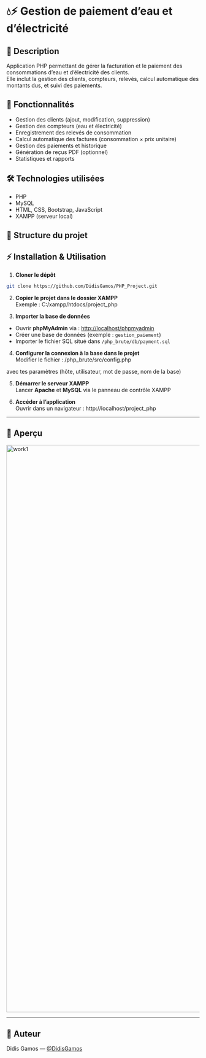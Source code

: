 
# 💧⚡ Gestion de paiement d’eau et d’électricité

## 📌 Description
Application PHP permettant de gérer la facturation et le paiement des consommations d’eau et d’électricité des clients.  
Elle inclut la gestion des clients, compteurs, relevés, calcul automatique des montants dus, et suivi des paiements.

## 🚀 Fonctionnalités
- Gestion des clients (ajout, modification, suppression)  
- Gestion des compteurs (eau et électricité)  
- Enregistrement des relevés de consommation  
- Calcul automatique des factures (consommation × prix unitaire)  
- Gestion des paiements et historique  
- Génération de reçus PDF (optionnel)  
- Statistiques et rapports  

## 🛠️ Technologies utilisées
- PHP  
- MySQL  
- HTML, CSS, Bootstrap, JavaScript  
- XAMPP (serveur local)  

## 📂 Structure du projet

## ⚡ Installation & Utilisation

1. **Cloner le dépôt**  
```bash
git clone https://github.com/DidisGamos/PHP_Project.git

```

2. **Copier le projet dans le dossier XAMPP**  
   Exemple : C:/xampp/htdocs/project_php


3. **Importer la base de données**  
- Ouvrir **phpMyAdmin** via : [http://localhost/phpmyadmin](http://localhost/phpmyadmin)  
- Créer une base de données (exemple : `gestion_paiement`)  
- Importer le fichier SQL situé dans `/php_brute/db/payment.sql`

4. **Configurer la connexion à la base dans le projet**  
Modifier le fichier :  /php_brute/src/config.php

avec tes paramètres (hôte, utilisateur, mot de passe, nom de la base)

5. **Démarrer le serveur XAMPP**  
Lancer **Apache** et **MySQL** via le panneau de contrôle XAMPP

6. **Accéder à l’application**  
Ouvrir dans un navigateur :  http://localhost/project_php


---

## 📸 Aperçu  
<img width="2160" height="1479" alt="work1" src="https://github.com/user-attachments/assets/c8dde055-34f9-4eed-94e1-f16e59c66843" />


---

## 📄 Auteur  
Didis Gamos — [@DidisGamos](https://github.com/DidisGamos)

